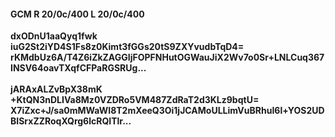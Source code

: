 #### GCM R 20/0c/400 L 20/0c/400
**dxODnU1aaQyq1fwk**<br/>**iuG2St2iYD4S1Fs8z0Kimt3fGGs20tS9ZXYvudbTqD4=**<br/>**rKMdbUz6A/T4Z6iZkZAGGIjFOPFNHutOGWauJiX2Wv7o0Sr+LNLCuq367INSV64oavTXqfCFPaRGSRUg...**<br/><br/>
**jARAxALZvBpX38mK**<br/>**+KtQN3nDLIVa8Mz0VZDRo5VM487ZdRaT2d3KLz9bqtU=**<br/>**X7iZxc+J/sa0mMWaWI8T2mXeeQ3Oi1jJCAMoULLimVuBRhuI6l+YOS2UDBISrxZZRoqXQrg6lcRQITlr...**
